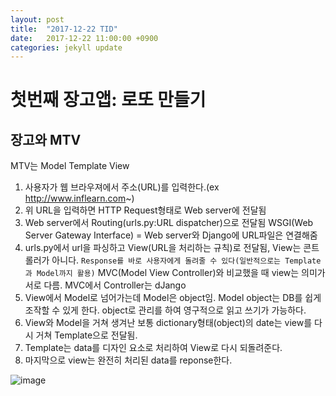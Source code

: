 ```yaml
---
layout: post
title:  "2017-12-22 TID"
date:   2017-12-22 11:00:00 +0900
categories: jekyll update
---
```


# 첫번째 장고앱: 로또 만들기

## 장고와 MTV

MTV는 Model Template View
1. 사용자가 웹 브라우져에서 주소(URL)를 입력한다.(ex http://www.inflearn.com~)
1. 위 URL을 입력하면 HTTP Request형태로 Web server에 전달됨
1. Web server에서 Routing(urls.py:URL dispatcher)으로 전달됨
    WSGI(Web Server Gateway Interface) = Web server와 Django에 URL파일은 연결해줌
1. urls.py에서 url을 파싱하고 View(URL을 처리하는 규칙)로 전달됨, View는 콘트롤러가 아니다.
	```Response를 바로 사용자에게 돌려줄 수 있다(일반적으로는 Template과 Model까지 활용)```
	MVC(Model View Controller)와 비교했을 때 view는 의미가 서로 다름. MVC에서 Controller는 dJango
1.  View에서 Model로 넘어가는데 Model은 object임. Model object는 DB를 쉽게 조작할 수 있게 한다. object로 관리를 하여 영구적으로 읽고 쓰기가 가능하다.
1. View와 Model을 거쳐 생겨난 보통 dictionary형태(object)의 date는 view를 다시 거쳐 Template으로 전달됨.
1. Template는 data를 디자인 요소로 처리하여 View로 다시 되돌려준다.
1. 마지막으로 view는 완전히 처리된 data를 reponse한다.

![image](https://user-images.githubusercontent.com/33015649/34282928-74a87f90-e70c-11e7-88c8-984f0139b84f.png)



